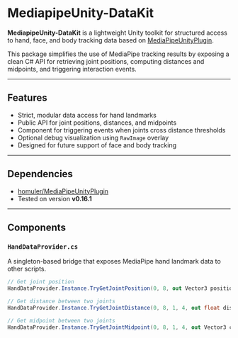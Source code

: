 # MediapipeUnity-DataKit


**MediapipeUnity-DataKit** is a lightweight Unity toolkit for structured access to hand, face, and body tracking data based on [MediaPipeUnityPlugin](https://github.com/homuler/MediaPipeUnityPlugin).

This package simplifies the use of MediaPipe tracking results by exposing a clean C# API for retrieving joint positions, computing distances and midpoints, and triggering interaction events.

---

## Features

- Strict, modular data access for hand landmarks
- Public API for joint positions, distances, and midpoints
- Component for triggering events when joints cross distance thresholds
- Optional debug visualization using `RawImage` overlay
- Designed for future support of face and body tracking

---

## Dependencies

- [homuler/MediaPipeUnityPlugin](https://github.com/homuler/MediaPipeUnityPlugin)
- Tested on version **v0.16.1**

---

## Components

### `HandDataProvider.cs`

A singleton-based bridge that exposes MediaPipe hand landmark data to other scripts.

```csharp
// Get joint position
HandDataProvider.Instance.TryGetJointPosition(0, 8, out Vector3 position);

// Get distance between two joints
HandDataProvider.Instance.TryGetJointDistance(0, 8, 1, 4, out float distance);

// Get midpoint between two joints
HandDataProvider.Instance.TryGetJointMidpoint(0, 8, 1, 4, out Vector3 center);
